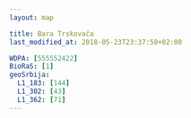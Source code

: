 ```yaml
---
layout: map

title: Bara Trskovača
last_modified_at: 2018-05-23T23:37:50+02:00

WDPA: [555552422]
BioRaS: [1]
geoSrbija:
  L1_183: [144]
  L1_302: [43]
  L1_362: [71]
---
```

